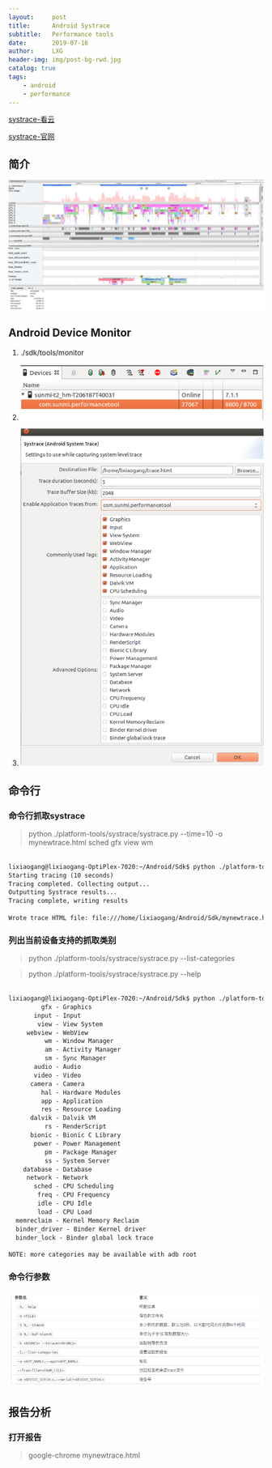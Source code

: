```yaml
---
layout:     post
title:      Android Systrace
subtitle:   Performance tools
date:       2019-07-16
author:     LXG
header-img: img/post-bg-rwd.jpg
catalog: true
tags:
    - android
    - performance
---
```


[systrace-看云](https://www.kancloud.cn/digest/itfootballprefermanc/100913)

[systrace-官网](https://developer.android.com/studio/profile/systrace)

## 简介

![systrace_demo](/images/systrace_demo.png)

## Android Device Monitor
 
1. ./sdk/tools/monitor

2. ![monitor](/images/android_device_monitor.png)

3. ![systrace](/images/systrace.png)

## 命令行

### 命令行抓取systrace

> python ./platform-tools/systrace/systrace.py --time=10 -o mynewtrace.html sched gfx view wm

```txt

lixiaogang@lixiaogang-OptiPlex-7020:~/Android/Sdk$ python ./platform-tools/systrace/systrace.py --time=10 -o mynewtrace.html sched gfx view wm
Starting tracing (10 seconds)
Tracing completed. Collecting output...
Outputting Systrace results...
Tracing complete, writing results

Wrote trace HTML file: file:///home/lixiaogang/Android/Sdk/mynewtrace.html

```

### 列出当前设备支持的抓取类别

> python ./platform-tools/systrace/systrace.py --list-categories

> python ./platform-tools/systrace/systrace.py --help

```txt

lixiaogang@lixiaogang-OptiPlex-7020:~/Android/Sdk$ python ./platform-tools/systrace/systrace.py --list-categories
         gfx - Graphics
       input - Input
        view - View System
     webview - WebView
          wm - Window Manager
          am - Activity Manager
          sm - Sync Manager
       audio - Audio
       video - Video
      camera - Camera
         hal - Hardware Modules
         app - Application
         res - Resource Loading
      dalvik - Dalvik VM
          rs - RenderScript
      bionic - Bionic C Library
       power - Power Management
          pm - Package Manager
          ss - System Server
    database - Database
     network - Network
       sched - CPU Scheduling
        freq - CPU Frequency
        idle - CPU Idle
        load - CPU Load
  memreclaim - Kernel Memory Reclaim
  binder_driver - Binder Kernel driver
  binder_lock - Binder global lock trace

NOTE: more categories may be available with adb root

```

### 命令行参数

![systrace_param](/images/systrace_param.png)

## 报告分析

### 打开报告

> google-chrome mynewtrace.html


